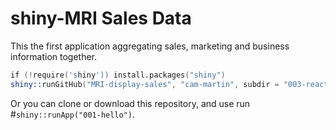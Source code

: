 shiny-MRI Sales Data
==============

This the first application aggregating sales, marketing and business information together. 

```s
if (!require('shiny')) install.packages("shiny")
shiny::runGitHub("MRI-display-sales", "cam-martin", subdir = "003-reactivity")
```

Or you can clone or download this repository, and use run
#`shiny::runApp("001-hello")`.

